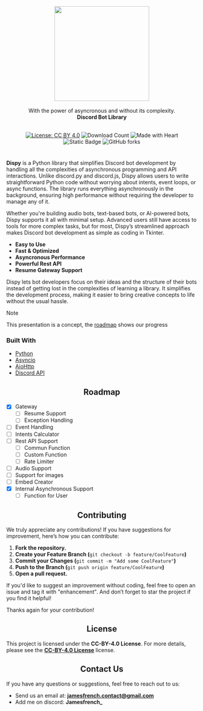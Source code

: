 <div align="center">
  <img src="https://github.com/JamesMinoucha/Dispy/blob/main/assets/logo_horizon.png" width="250">
  </br></br>
  With the power of asyncronous and without its complexity.
  </br>
  <strong>Discord Bot Library</strong>
  </br></br>
  
  [![License: CC BY 4.0](https://img.shields.io/badge/License-CC_BY_4.0-lightgrey.svg)](https://creativecommons.org/licenses/by/4.0/)
  ![Download Count](https://img.shields.io/github/downloads/JamesMinoucha/Dispy/total.svg)
  ![Made with Heart](https://img.shields.io/badge/Made_with-%F0%9F%A4%8D-green)
  </br>
  ![Static Badge](https://img.shields.io/badge/Made_using-Python-yellow?logo=python&logoColor=white)
  ![GitHub forks](https://img.shields.io/github/forks/JamesMinoucha/Dispy?style=flat)

</div>

# <p align="center"></p>

**Dispy** is a Python library that simplifies Discord bot development by handling all the complexities of asynchronous programming and API interactions. Unlike discord.py and discord.js, Dispy allows users to write straightforward Python code without worrying about intents, event loops, or async functions. The library runs everything asynchronously in the background, ensuring high performance without requiring the developer to manage any of it.

Whether you're building audio bots, text-based bots, or AI-powered bots, Dispy supports it all with minimal setup. Advanced users still have access to tools for more complex tasks, but for most, Dispy’s streamlined approach makes Discord bot development as simple as coding in Tkinter.

- **Easy to Use**
- **Fast & Optimized**
- **Asyncronous Performance**
- **Powerful Rest API**
- **Resume Gateway Support**

Dispy lets bot developers focus on their ideas and the structure of their bots instead of getting lost in the complexities of learning a library. It simplifies the development process, making it easier to bring creative concepts to life without the usual hassle.

> [!NOTE]
> This presentation is a concept, the [roadmap](https://github.com/JamesMinoucha/Dispy/edit/main/README.md#roadmap) shows our progress

### Built With
- [Python](https://www.python.org/)
- [Asyncio](https://docs.python.org/fr/3/library/asyncio.html)
- [AioHttp](https://docs.aiohttp.org/en/stable/)
- [Discord API](https://discord.com/developers/docs/intro#explore-the-apis)

## <div align="center">Roadmap</div>
- [x] Gateway
  - [ ] Resume Support
  - [ ] Exception Handling
- [ ] Event Handling
- [ ] Intents Calculator
- [ ] Rest API Support
  - [ ] Commun Function
  - [ ] Custom Function
  - [ ] Rate Limiter
- [ ] Audio Support
- [ ] Support for images
- [ ] Embed Creator
- [x] Internal Asynchronous Support
  - [ ] Function for User

## <div align="center">Contributing</div>
We truly appreciate any contributions! If you have suggestions for improvement, here’s how you can contribute:

1. **Fork the repository.**
2. **Create your Feature Branch (**`git checkout -b feature/CoolFeature`**)**
3. **Commit your Changes (**`git commit -m "Add some CoolFeature"`**)**
4. **Push to the Branch (**`git push origin feature/CoolFeature`**)**
5. **Open a pull request.**

If you'd like to suggest an improvement without coding, feel free to open an issue and tag it with "enhancement". And don’t forget to star the project if you find it helpful!

Thanks again for your contribution!

## <div align="center">License</div>

This project is licensed under the **CC-BY-4.0 License**. For more details, please see the **[CC-BY-4.0 License](https://github.com/JamesMinoucha/Dispy/blob/main/CODE_OF_CONDUCT.md)** license.

## <div align="center">Contact Us</div>

If you have any questions or suggestions, feel free to reach out to us:
- Send us an email at: **jamesfrench.contact@gmail.com**
- Add me on discord: **Jamesfrench_**
